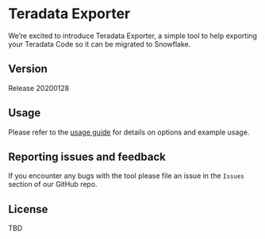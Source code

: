 # Teradata Exporter

We’re excited to introduce Teradata Exporter, a simple tool to help exporting your Teradata Code
so it can be migrated to Snowflake.

## Version

Release 20200128

## Usage

Please refer to the [usage guide](\doc\usage_guide.md) for details on options and example usage.


## Reporting issues and feedback

If you encounter any bugs with the tool please file an issue in the
`Issues` section of our GitHub repo.

## License

TBD